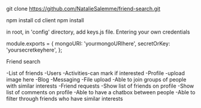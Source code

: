 git clone
https://github.com/NatalieSalemme/friend-search.git

npm install
cd client npm install

in root, in 'config' directory, add keys.js file. Entering your own credentials

module.exports = {
mongoURI: 'yourmongoURIhere',
secretOrKey: 'yoursecretkeyhere',
};

Friend search

-List of friends
-Users
-Activities-can mark if interested
-Profile -upload image here
-Blog
-Messaging
-File upload
-Able to join groups of people with similar interests
-Friend requests
-Show list of friends on profile
-Show list of comments on profile
-Able to have a chatbox between people
-Able to filter through friends who have similar interests
